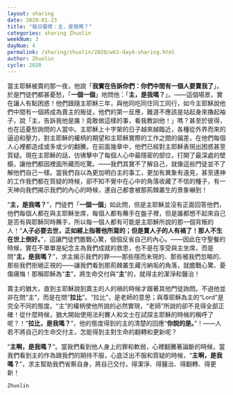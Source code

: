 ```yaml
---
layout: sharing
date: 2020-01-23
title: "每日靈修：主，是我嗎？"
categories: sharing Zhuolin
weekNum: 3
dayNum: 4
permalink: /sharing/zhuolin/2020/wk3-day4-sharing.html
author: Zhuolin
cycle: 2020
---
```


當主耶穌被賣的那一夜，他說「**我實在告訴你們：你們中間有一個人要賣我了**」。於是門徒們都甚憂愁，「**一個一個**」地問他：「**主，是我嗎？**」。——這個場景，實在讓人有點困惑！他們跟隨主耶穌三年，與他同吃同住同工同行，如今主耶穌說他們中間有一個將成為賣主的叛徒，他們的第一反應，難道不應該是站起身來擼起袖子，說「主，告訴我他是誰！竟敢做這樣的事，看我教訓他！」嗎？甚至於彼得，也在這憂愁詢問的人當中。主耶穌上十字架的日子越來越臨近，各種從外界而來的逼迫和壓力，對主耶穌的權柄的期望和主耶穌實際的工作之間的偏差，在他們每個人心裡都造成或多或少的翻騰。在前面幾章中，他們已經對主耶穌表現出困惑甚至質疑。現在主耶穌的話，彷彿擊中了每個人心中最隱密的部位，打開了最深處的壁櫥，讓他們都因裡面所藏而吃驚。——我們其實不了解自己，就像這些門徒並不了解他們自己一樣。當我們自以為更加明白主的事工，更加有異象有遠見，甚至連神的工作我們都在質疑的時候，卻不知不覺中在心中的角落收藏了不信的種子，有一天神向我們揭示我們的內心的時候，連自己都會被那荊棘叢生的景象嚇到！  

“**主，是我嗎？**”，門徒們「**一個一個**」如此問，但是主耶穌並沒有正面回答他們，他們每個人都在與主耶穌坐席，每個人都有蘸手在盤子裡，但是誰都想不起來自己是否有與耶穌同時蘸手，所以每一個人都有可能是主耶穌所說的那一個背叛的人！“**人子必要去世，正如經上指著他所寫的；但是賣人子的人有禍了！那人不生在世上倒好。**”，這讓門徒們膽戰心驚，個個反省自己的內心。——因此在守聖餐的時候，實在不單單是紀念主為我們成就的救恩，也不是在享受與主坐席，而是問“**主，是我嗎？**”，求主揭示我們的罪——那些隱而未現的、那些被我們忽略的、那些我們拒絕正視的——讓我們看到那荊棘叢生藏污納垢的角落，就膽戰心驚、憂傷痛悔！那稱耶穌為“**主**”，將生命交付與“**主**”的，就得主的潔淨和醫治！  

賣主的猶大，直到主耶穌說到賣主的人的禍的時候才跟著其他門徒詢問。不過他並非在問“主”，而是在問“**拉比**”。“拉比”，是老師的意思；與尊耶穌為主的“Lord”是完全不同的態度。“主”的權柄使他所說的必然實現，“老師”所說的卻不見得全部正確！從什麼時候，猶大開始使用法利賽人和文士在試探主耶穌的時候的稱呼了呢？！“**拉比，是我嗎？**”，他的態度得到的主的清楚的回應“**你說的是。**”！——人若不將自己的生命交付主，怎能得到主對生命的翻轉和更新呢？  

“**主啊，是我嗎？**”。當我們看到他人身上的罪和軟弱，心裡翻騰著論斷的時候，當我們看到主的作為跟我們的期待不服，心底泛出不服和質疑的時候，“**主啊，是我嗎？**”，求主幫助我們省察自身，將自己交付，得潔淨、得醫治、得翻轉、得更新！  

`Zhuolin`  
